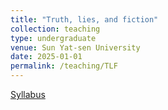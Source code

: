 ```yaml
---
title: "Truth, lies, and fiction"
collection: teaching
type: undergraduate
venue: Sun Yat-sen University
date: 2025-01-01
permalink: /teaching/TLF
---
```

[Syllabus](../assets/TLF.pdf)

